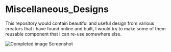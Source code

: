 # Miscellaneous_Designs
This repository would contain beautiful and useful design from various creators that i have found online and built, I would try to make some of them reusable component that i can re-use somewhere else. 



<!-- <img width="1347" alt="image" src="https://pbs.twimg.com/media/GD5Z3wZWkAIpaTK?format=jpg&name=4096x4096"> -->

<img src="https://pbs.twimg.com/media/GD5Z3wZWkAIpaTK?format=jpg&name=4096x4096" alt="Completed image Screenshot">